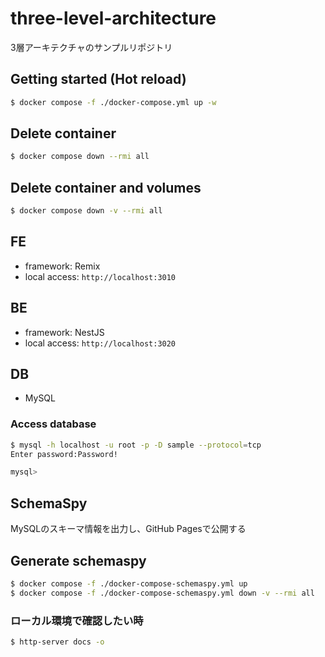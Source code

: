 # three-level-architecture
3層アーキテクチャのサンプルリポジトリ

## Getting started (Hot reload)

```bash
$ docker compose -f ./docker-compose.yml up -w
```

## Delete container

```bash
$ docker compose down --rmi all
```

## Delete container and volumes

```bash
$ docker compose down -v --rmi all
```

## FE

- framework: Remix
- local access: `http://localhost:3010`

## BE

- framework: NestJS
- local access: `http://localhost:3020`

## DB

- MySQL

### Access database

```bash
$ mysql -h localhost -u root -p -D sample --protocol=tcp
Enter password:Password!

mysql>

```

## SchemaSpy

MySQLのスキーマ情報を出力し、GitHub Pagesで公開する

## Generate schemaspy

```bash
$ docker compose -f ./docker-compose-schemaspy.yml up
$ docker compose -f ./docker-compose-schemaspy.yml down -v --rmi all
```

### ローカル環境で確認したい時

```bash
$ http-server docs -o
```
